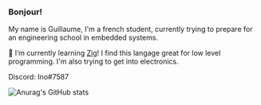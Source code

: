### Bonjour!

<!--
**Guigui220D/Guigui220D** is a ✨ _special_ ✨ repository because its `README.md` (this file) appears on your GitHub profile.
-->

My name is Guillaume, I'm a french student, currently trying to prepare for an engineering school in embedded systems.

🌱 I’m currently learning [Zig](https://ziglang.org/)! I find this langage great for low level programming. I'm also trying to get into electronics.

Discord: Ino#7587

![Anurag's GitHub stats](https://github-readme-stats.vercel.app/api?username=Guigui220D&theme=vue&show_icons=true)

